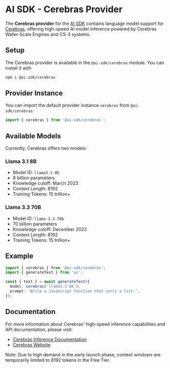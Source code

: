 # AI SDK - Cerebras Provider

The **Cerebras provider** for the [AI SDK](https://ai-sdk.dev/docs) contains language model support for [Cerebras](https://cerebras.ai), offering high-speed AI model inference powered by Cerebras Wafer-Scale Engines and CS-3 systems.

## Setup

The Cerebras provider is available in the `@ai-sdk/cerebras` module. You can install it with

```bash
npm i @ai-sdk/cerebras
```

## Provider Instance

You can import the default provider instance `cerebras` from `@ai-sdk/cerebras`:

```ts
import { cerebras } from '@ai-sdk/cerebras';
```

## Available Models

Currently, Cerebras offers two models:

### Llama 3.1 8B

- Model ID: `llama3.1-8b`
- 8 billion parameters
- Knowledge cutoff: March 2023
- Context Length: 8192
- Training Tokens: 15 trillion+

### Llama 3.3 70B

- Model ID: `llama-3.3-70b`
- 70 billion parameters
- Knowledge cutoff: December 2023
- Context Length: 8192
- Training Tokens: 15 trillion+

## Example

```ts
import { cerebras } from '@ai-sdk/cerebras';
import { generateText } from 'ai';

const { text } = await generateText({
  model: cerebras('llama3.1-8b'),
  prompt: 'Write a JavaScript function that sorts a list:',
});
```

## Documentation

For more information about Cerebras' high-speed inference capabilities and API documentation, please visit:

- [Cerebras Inference Documentation](https://inference-docs.cerebras.ai/introduction)
- [Cerebras Website](https://cerebras.ai)

Note: Due to high demand in the early launch phase, context windows are temporarily limited to 8192 tokens in the Free Tier.
